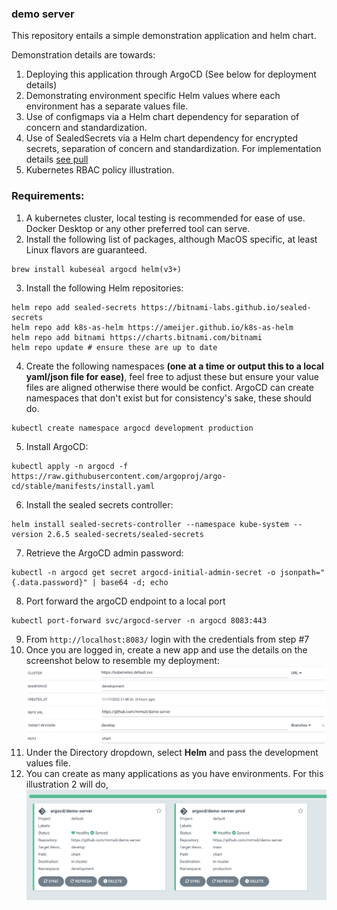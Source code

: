 ### demo server
This repository entails a simple demonstration application and helm chart.

Demonstration details are towards:
1. Deploying this application through ArgoCD (See below for deployment details)
2. Demonstrating environment specific Helm values where each environment has a separate values file.
3. Use of configmaps via a Helm chart dependency for separation of concern and standardization.
4. Use of SealedSecrets via a Helm chart dependency for encrypted secrets, separation of concern and standardization. For implementation details [see pull](https://github.com/mrmuli/demo-server/pull/7)
5. Kubernetes RBAC policy illustration.



### Requirements:
1. A kubernetes cluster, local testing is recommended for ease of use. Docker Desktop or any other preferred tool can serve.
2. Install the following list of packages, although MacOS specific, at least Linux flavors are guaranteed.
```
brew install kubeseal argocd helm(v3+)
```
3. Install the following Helm repositories:
```
helm repo add sealed-secrets https://bitnami-labs.github.io/sealed-secrets
helm repo add k8s-as-helm https://ameijer.github.io/k8s-as-helm
helm repo add bitnami https://charts.bitnami.com/bitnami
helm repo update # ensure these are up to date
```
4. Create the following namespaces **(one at a time or output this to a local yaml/json file for ease)**, feel free to adjust these but ensure your value files are aligned otherwise there would be confict. ArgoCD can create namespaces that don't exist but for consistency's sake, these should do.  
```
kubectl create namespace argocd development production
```

5. Install ArgoCD:
```
kubectl apply -n argocd -f https://raw.githubusercontent.com/argoproj/argo-cd/stable/manifests/install.yaml
```
6. Install the sealed secrets controller:
```
helm install sealed-secrets-controller --namespace kube-system --version 2.6.5 sealed-secrets/sealed-secrets
```
7. Retrieve the ArgoCD admin password:  
```
kubectl -n argocd get secret argocd-initial-admin-secret -o jsonpath="{.data.password}" | base64 -d; echo
```
8. Port forward the argoCD endpoint to a local port
```
kubectl port-forward svc/argocd-server -n argocd 8083:443
```
9. From `http://localhost:8083/` login with the credentials from step #7
10. Once you are logged in, create a new app and use the details on the screenshot below to resemble my deployment:  
![New app details](assets/new-app-details.png)
11. Under the Directory dropdown, select **Helm** and pass the development values file.
12. You can create as many applications as you have environments. For this illustration 2 will do,
![Argo applications](assets/argo-applications.png)  